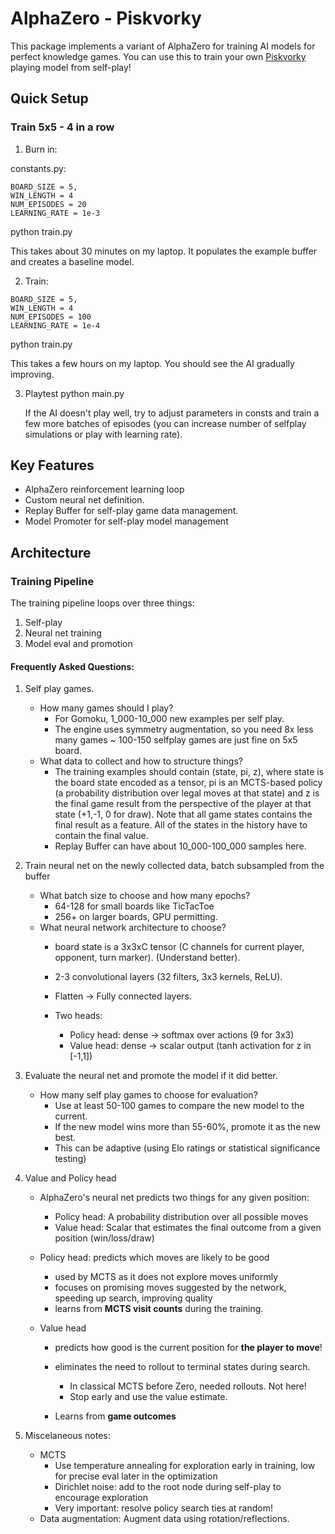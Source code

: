# AlphaZero - Piskvorky
This package implements a variant of AlphaZero for training AI models for perfect knowledge games. 
You can use this to train your own [Piskvorky](https://cs.wikipedia.org/wiki/Pi%C5%A1kvorky) playing model from self-play! 

## Quick Setup
### Train 5x5 - 4 in a row

1. Burn in: 

constants.py: 
```
BOARD_SIZE = 5, 
WIN_LENGTH = 4
NUM_EPISODES = 20
LEARNING_RATE = 1e-3
```

python train.py

This takes about 30 minutes on my laptop. 
It populates the example buffer and creates a baseline model.

2. Train: 
```
BOARD_SIZE = 5, 
WIN_LENGTH = 4
NUM_EPISODES = 100
LEARNING_RATE = 1e-4
```

python train.py

This takes a few hours on my laptop. You should see the AI gradually improving. 

3. Playtest
   python main.py

   If the AI doesn't play well, try to adjust parameters in consts and train a few more batches of episodes (you can increase number of selfplay simulations or play with learning rate). 



## Key Features
- AlphaZero reinforcement learning loop
- Custom neural net definition.
- Replay Buffer for self-play game data management.
- Model Promoter for self-play model management 

## Architecture

### Training Pipeline 
The training pipeline loops over three things: 

1. Self-play
2. Neural net training
3. Model eval and promotion 

#### Frequently Asked Questions: 
1. Self play games. 
    * How many games should I play?
        - For Gomoku, 1_000-10_000 new examples per self play.
        - The engine uses symmetry augmentation, so you need 8x less many games ~  100-150 selfplay games are just fine on 5x5 board. 
    * What data to collect and how to structure things? 
        - The training examples should contain (state, pi, z), where state is the board state encoded as a tensor, pi is an MCTS-based policy (a probability distribution over legal moves at that state) and z is the final game result from the perspective of the player at that state (+1,-1, 0 for draw). Note that all game states contains the final result as a feature. All of the states in the history have to contain the final value. 
        - Replay Buffer can have about 10_000-100_000 samples here. 


2. Train neural net on the newly collected data, batch subsampled from the buffer
    * What batch size to choose and how many epochs? 
        - 64-128 for small boards like TicTacToe
        - 256+ on larger boards, GPU permitting. 
    * What neural network architecture to choose? 
        - board state is a 3x3xC tensor (C channels for current player, opponent, turn marker). (Understand better).
        - 2-3 convolutional layers (32 filters, 3x3 kernels, ReLU).
        - Flatten -> Fully connected layers.

        - Two heads: 
            - Policy head: dense -> softmax over actions (9 for 3x3)
            - Value head: dense -> scalar output (tanh activation for z in [-1,1])



3. Evaluate the neural net and promote the model if it did better. 
    * How many self play games to choose for evaluation? 
        - Use at least 50-100 games to compare the new model to the current.
        - If the new model wins more than 55-60%, promote it as the new best. 
        - This can be adaptive (using Elo ratings or statistical significance testing)

4. Value and Policy head
    * AlphaZero's neural net predicts two things for any given position:
        - Policy head: A probability distribution over all possible moves
        - Value head: Scalar that estimates the final outcome from a given position (win/loss/draw)

    * Policy head: predicts which moves are likely to be good 
        - used by MCTS as it does not explore moves uniformly
        - focuses on promising moves suggested by the network, speeding up search, improving quality
        - learns from **MCTS visit counts** during the training. 
    
    * Value head
        - predicts how good is the current position for **the player to move**! 
        - eliminates the need to rollout to terminal states during search. 
            - In classical MCTS before Zero, needed rollouts. Not here! 
            - Stop early and use the value estimate. 

        - Learns from **game outcomes** 

    


5. Miscelaneous notes:  
    * MCTS
        - Use temperature annealing for exploration early in training, low for precise eval later in the optimization 
        - Dirichlet noise: add to the root node during self-play to encourage exploration 
        - Very important: resolve policy search ties at random! 

    - Data augmentation: Augment data using rotation/reflections.


